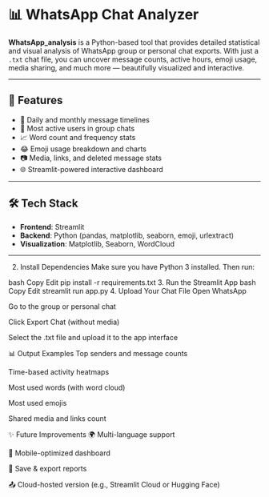 # 📊 WhatsApp Chat Analyzer

**WhatsApp_analysis** is a Python-based tool that provides detailed statistical and visual analysis of WhatsApp group or personal chat exports. With just a `.txt` chat file, you can uncover message counts, active hours, emoji usage, media sharing, and much more — beautifully visualized and interactive.

---

## 🚀 Features

- 📅 Daily and monthly message timelines
- 👤 Most active users in group chats
- 📈 Word count and frequency stats
- 😂 Emoji usage breakdown and charts
- 📷 Media, links, and deleted message stats
- 🌐 Streamlit-powered interactive dashboard

---

## 🛠️ Tech Stack

- **Frontend**: Streamlit
- **Backend**: Python (pandas, matplotlib, seaborn, emoji, urlextract)
- **Visualization**: Matplotlib, Seaborn, WordCloud

---

2. Install Dependencies
Make sure you have Python 3 installed. Then run:

bash
Copy
Edit
pip install -r requirements.txt
3. Run the Streamlit App
bash
Copy
Edit
streamlit run app.py
4. Upload Your Chat File
Open WhatsApp

Go to the group or personal chat

Click Export Chat (without media)

Select the .txt file and upload it to the app interface

📊 Output Examples
Top senders and message counts

Time-based activity heatmaps

Most used words (with word cloud)

Most used emojis

Shared media and links count

✨ Future Improvements
🌍 Multi-language support

📱 Mobile-optimized dashboard

📌 Save & export reports

📤 Cloud-hosted version (e.g., Streamlit Cloud or Hugging Face)
